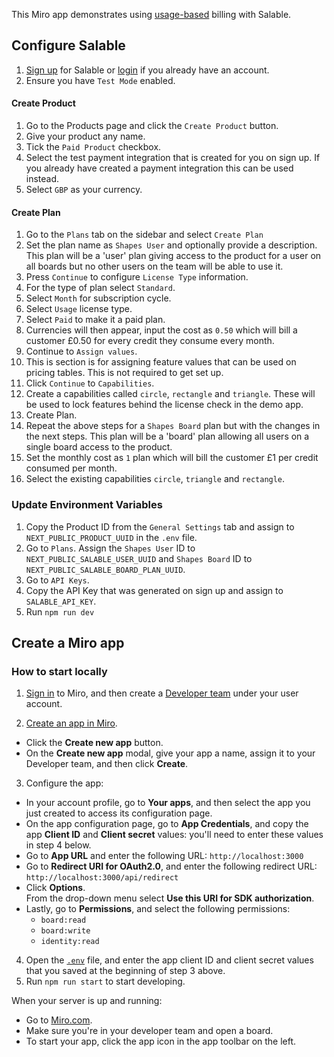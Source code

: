 This Miro app demonstrates using [usage-based](https://www.salable.app/features/usage-based-pricing) billing with Salable.

## Configure Salable

1. [Sign up](https://salable.app/login) for Salable or [login](https://salable.app/login) if you already have an account.
2. Ensure you have `Test Mode` enabled.

#### Create Product

1. Go to the Products page and click the `Create Product` button.
2. Give your product any name.
3. Tick the `Paid Product` checkbox.
4. Select the test payment integration that is created for you on sign up. If you already have created a payment integration this can be used instead.
5. Select `GBP` as your currency.

#### Create Plan

1. Go to the `Plans` tab on the sidebar and select `Create Plan`
2. Set the plan name as `Shapes User` and optionally provide a description. This plan will be a 'user' plan giving access to the product for a user on all boards but no other users on the team will be able to use it.
3. Press `Continue` to configure `License Type` information.
4. For the type of plan select `Standard`.
5. Select `Month` for subscription cycle.
6. Select `Usage` license type.
7. Select `Paid` to make it a paid plan.
8. Currencies will then appear, input the cost as `0.50` which will bill a customer £0.50 for every credit they consume every month.
9. Continue to `Assign values`.
10. This is section is for assigning feature values that can be used on pricing tables. This is not required to get set up.
11. Click `Continue` to `Capabilities`.
12. Create a capabilities called `circle`, `rectangle` and `triangle`. These will be used to lock features behind the license check in the demo app.
13. Create Plan.
14. Repeat the above steps for a `Shapes Board` plan but with the changes in the next steps. This plan will be a 'board' plan allowing all users on a single board access to the product.
15. Set the monthly cost as `1` plan which will bill the customer £1 per credit consumed per month.
16. Select the existing capabilities `circle`, `triangle` and `rectangle`.

### Update Environment Variables

1. Copy the Product ID from the `General Settings` tab and assign to `NEXT_PUBLIC_PRODUCT_UUID` in the `.env` file.
2. Go to `Plans`. Assign the `Shapes User` ID to `NEXT_PUBLIC_SALABLE_USER_UUID` and `Shapes Board` ID to `NEXT_PUBLIC_SALABLE_BOARD_PLAN_UUID`.
3. Go to `API Keys`.
4. Copy the API Key that was generated on sign up and assign to `SALABLE_API_KEY`.
5. Run `npm run dev`


## Create a Miro app

### How to start locally

1. [Sign in](https://miro.com/login/) to Miro, and then create a
   [Developer team](https://developers.miro.com/docs/create-a-developer-team)
   under your user account.

2. [Create an app in Miro](https://developers.miro.com/docs/build-your-first-hello-world-app#step-2-create-your-app-in-miro).

- Click the **Create new app** button.
- On the **Create new app** modal, give your app a name, assign it to your
  Developer team, and then click **Create**.

3. Configure the app:

- In your account profile, go to **Your apps**, and then select the app you just
  created to access its configuration page.
- On the app configuration page, go to **App Credentials**, and copy the app
  **Client ID** and **Client secret** values: you'll need to enter these values
  in step 4 below.
- Go to **App URL** and enter the following URL: `http://localhost:3000`
- Go to **Redirect URI for OAuth2.0**, and enter the following redirect URL:
  `http://localhost:3000/api/redirect`
- Click **Options**. \
  From the drop-down menu select **Use this URI for SDK authorization**.
- Lastly, go to **Permissions**, and select the following permissions:
  - `board:read`
  - `board:write`
  - `identity:read`

4. Open the [`.env`](.env) file, and enter the app client ID and client secret
   values that you saved at the beginning of step 3 above.
5. Run `npm run start` to start developing.

When your server is up and running:

- Go to [Miro.com](https://miro.com).
- Make sure you're in your developer team and open a board.
- To start your app, click the app icon in the app toolbar on the left.
